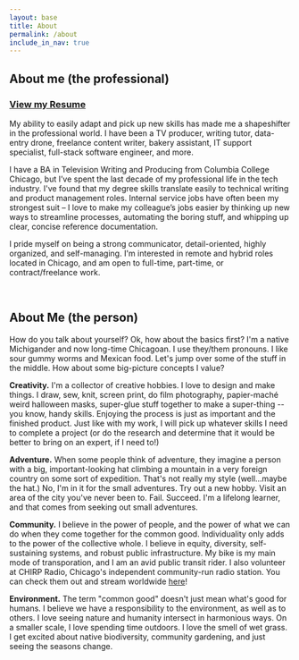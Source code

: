 ```yaml
---
layout: base
title: About
permalink: /about
include_in_nav: true
---
```


## About me (the professional)

<h3><a class="resume" href="img/Charlie_Smith_Base_Resume.pdf" data-fancybox="gallery">View my Resume</a></h3>

My ability to easily adapt and pick up new skills has made me a shapeshifter in the professional world. I have been a TV producer, writing tutor, data-entry drone, freelance content writer, bakery assistant, IT support specialist, full-stack software engineer, and more.

I have a BA in Television Writing and Producing from Columbia College Chicago, but I’ve spent the last decade of my professional life in the tech industry. I've found that my degree skills translate easily to technical writing and product management roles. Internal service jobs have often been my strongest suit – I love to make my colleague’s jobs easier by thinking up new ways to streamline processes, automating the boring stuff, and whipping up clear, concise reference documentation.

I pride myself on being a strong communicator, detail-oriented, highly organized, and self-managing. I'm interested in remote and hybrid roles located in Chicago, and am open to full-time, part-time, or contract/freelance work.

<br>

## About Me (the person)

How do you talk about yourself? Ok, how about the basics first? I'm a native Michigander and now long-time Chicagoan. I use they/them pronouns. I like sour gummy worms and Mexican food. Let's jump over some of the stuff in the middle. How about some big-picture concepts I value?

**Creativity.** I'm a collector of creative hobbies. I love to design and make things. I draw, sew, knit, screen print, do film photography, papier-maché weird halloween masks, super-glue stuff together to make a super-thing -- you know, handy skills. Enjoying the process is just as important and the finished product. Just like with my work, I will pick up whatever skills I need to complete a project (or do the research and determine that it would be better to bring on an expert, if I need to!)

**Adventure.** When some people think of adventure, they imagine a person with a big, important-looking hat climbing a mountain in a very foreign country on some sort of expedition. That's not really my style (well...maybe the hat.) No, I'm in it for the small adventures. Try out a new hobby. Visit an area of the city you've never been to. Fail. Succeed. I'm a lifelong learner, and that comes from seeking out small adventures.

**Community.** I believe in the power of people, and the power of what we can do when they come together for the common good. Individuality only adds to the power of the collective whole. I believe in equity, diversity, self-sustaining systems, and robust public infrastructure. My bike is my main mode of transporation, and I am an avid public transit rider. I also volunteer at CHIRP Radio, Chicago's independent community-run radio station. You can check them out and stream worldwide [here](http://chirpradio.org)!

**Environment.** The term "common good" doesn't just mean what's good for humans. I believe we have a responsibility to the environment, as well as to others. I love seeing nature and humanity intersect in harmonious ways. On a smaller scale, I love spending time outdoors. I love the smell of wet grass. I get excited about native biodiversity, community gardening, and just seeing the seasons change.

<script src="../assets/activate_fancybox.js"></script>